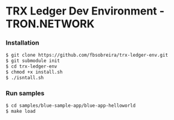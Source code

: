 # TRX Ledger Dev Environment - TRON.NETWORK

### Installation

```sh
$ git clone https://github.com/fbsobreira/trx-ledger-env.git
$ git submodule init
$ cd trx-ledger-env
$ chmod +x install.sh
$ ./isntall.sh
```
### Run samples 

```sh
$ cd samples/blue-sample-app/blue-app-helloworld 
$ make load
```


